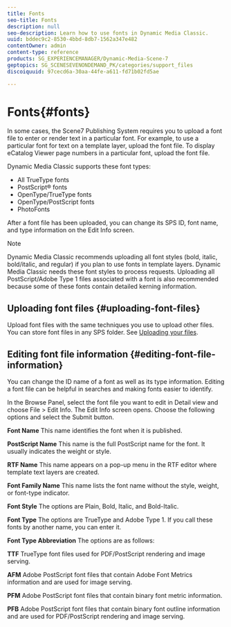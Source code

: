 ```yaml
---
title: Fonts
seo-title: Fonts
description: null
seo-description: Learn how to use fonts in Dynamic Media Classic.
uuid: bddec9c2-8530-4bbd-8db7-1562a347e482
contentOwner: admin
content-type: reference
products: SG_EXPERIENCEMANAGER/Dynamic-Media-Scene-7
geptopics: SG_SCENESEVENONDEMAND_PK/categories/support_files
discoiquuid: 97cecd6a-30aa-44fe-a611-fd71b02fd5ae

---
```


# Fonts{#fonts}

In some cases, the Scene7 Publishing System requires you to upload a font file to enter or render text in a particular font. For example, to use a particular font for text on a template layer, upload the font file. To display eCatalog Viewer page numbers in a particular font, upload the font file.

Dynamic Media Classic supports these font types:

* All TrueType fonts
* PostScript® fonts
* OpenType/TrueType fonts
* OpenType/PostScript fonts
* PhotoFonts

After a font file has been uploaded, you can change its SPS ID, font name, and type information on the Edit Info screen.

>[!NOTE]
>
>Dynamic Media Classic recommends uploading all font styles (bold, italic, bold/italic, and regular) if you plan to use fonts in template layers. Dynamic Media Classic needs these font styles to process requests. Uploading all PostScript/Adobe Type 1 files associated with a font is also recommended because some of these fonts contain detailed kerning information.

## Uploading font files {#uploading-font-files}

Upload font files with the same techniques you use to upload other files. You can store font files in any SPS folder. See [Uploading your files](uploading-files.md#uploading_your_files).

## Editing font file information {#editing-font-file-information}

You can change the ID name of a font as well as its type information. Editing a font file can be helpful in searches and making fonts easier to identify.

In the Browse Panel, select the font file you want to edit in Detail view and choose File &gt; Edit Info. The Edit Info screen opens. Choose the following options and select the Submit button.

**Font Name** This name identifies the font when it is published.

**PostScript Name** This name is the full PostScript name for the font. It usually indicates the weight or style.

**RTF Name** This name appears on a pop-up menu in the RTF editor where template text layers are created.

**Font Family Name** This name lists the font name without the style, weight, or font-type indicator.

**Font Style** The options are Plain, Bold, Italic, and Bold-Italic.

**Font Type** The options are TrueType and Adobe Type 1. If you call these fonts by another name, you can enter it.

**Font Type Abbreviation** The options are as follows:

**TTF** TrueType font files used for PDF/PostScript rendering and image serving.

**AFM** Adobe PostScript font files that contain Adobe Font Metrics information and are used for image serving.

**PFM** Adobe PostScript font files that contain binary font metric information.

**PFB** Adobe PostScript font files that contain binary font outline information and are used for PDF/PostScript rendering and image serving.
